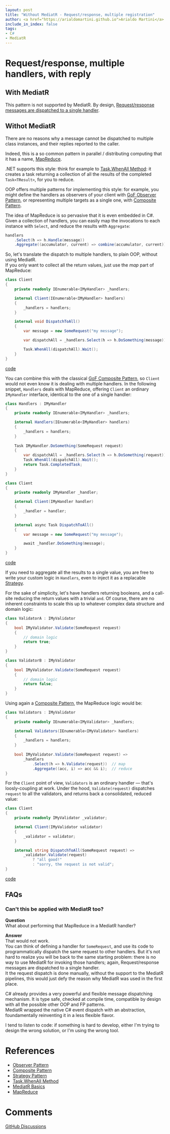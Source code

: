 ```yaml
---
layout: post
title: "Without MediatR - Request/response, multiple registration"
author: <a href="https://arialdomartini.github.io">Arialdo Martini</a>
include_in_index: false
tags:
- C#
- MediatR
---
```

# Request/response, multiple handlers, with reply

## With MediatR
This pattern is not supported by MediatR. By design, [Request/response messages are dispatched to a single handler][mediatr-basics].

## Withot MediatR
There are no reasons why a message cannot be dispatched to multiple class instances, and their replies reported to the caller. 

Indeed, this is a so common pattern in parallel / distributing computing that it has a name, [MapReduce][map-reduce].

.NET supports this style: think for example to [Task.WhenAll Method][when-all]: it creates a task returning a collection of all the results of the completed `Task<TResult>`, for you to reduce.<br/>

OOP offers multiple patterns for implementing this style: for example, you might define the handlers as observers of your client with [GoF Observer Pattern][observer-pattern], or representing multiple targets as a single one, with [Composite Pattern][composite-pattern].

The idea of MapReduce is so pervasive that it is even embedded in C#. Given a collection of handlers, you can easily map the invocations to each instance with `Select`, and reduce the results with `Aggregate`: 

```csharp
handlers
    .Select(h => h.Handle(message))
	.Aggregate((accumulator, current) => combine(accumulator, current))`
```

So, let's translate the dispatch to multiple handlers, to plain OOP, without using MediatR.<br/>
If you only want to collect all the return values, just use the *map* part of MapReduce:

```csharp
class Client
{
    private readonly IEnumerable<IMyHandler> _handlers;

    internal Client(IEnumerable<IMyHandler> handlers)
    {
        _handlers = handlers;
    }

    internal void DispatchToAll()
    {
        var message = new SomeRequest("my message");

        var dispatchAll = _handlers.Select(h => h.DoSomething(message));

        Task.WhenAll(dispatchAll).Wait();
    }
}
```
[code](https://github.com/arialdomartini/without-mediatr/blob/master/src/WithoutMediatR/RequestResponseMultipleDispatch/Collection/Without.cs)

You can combine this with the classical [GoF Composite Pattern][composite-pattern], so `Client` would not even know it is dealing with multiple handlers. In the following snippet, `Handlers` deals with MapReduce, offering `Client` an ordinary `IMyHandler` interface, identical to the one of a single handler:

```csharp
class Handlers : IMyHandler
{
    private readonly IEnumerable<IMyHandler> _handlers;

    internal Handlers(IEnumerable<IMyHandler> handlers)
    {
        _handlers = handlers;
    }
    
    Task IMyHandler.DoSomething(SomeRequest request)
    {
        var dispatchAll = _handlers.Select(h => h.DoSomething(request));
        Task.WhenAll(dispatchAll).Wait();
        return Task.CompletedTask;
    }
}

class Client
{
    private readonly IMyHandler _handler;

    internal Client(IMyHandler handler)
    {
        _handler = handler;
    }

    internal async Task DispatchToAll()
    {
        var message = new SomeRequest("my message");

        await _handler.DoSomething(message);
    }
}
```
[code](https://github.com/arialdomartini/without-mediatr/blob/master/src/WithoutMediatR/RequestResponseMultipleDispatch/Composite/Without.cs)


If you need to aggregate all the results to a single value, you are free to write your custom logic in `Handlers`, even to inject it as a replacable [Strategy][strategy-pattern].

For the sake of simplicity, let's have handlers returning booleans, and a call-site reducing the return values with a trivial `and`. Of course, there are no inherent constraints to scale this up to whatever complex data structure and domain logic:

```csharp
class ValidatorA : IMyValidator
{
    bool IMyValidator.Validate(SomeRequest request)
    {
        // domain logic
        return true;
    }
}

class ValidatorB : IMyValidator
{
    bool IMyValidator.Validate(SomeRequest request)
    {
        // domain logic
        return false;
    }
}
```

Using again a [Composite Pattern][composite-pattern], the MapReduce logic would be:

```csharp
class Validators : IMyValidator
{
    private readonly IEnumerable<IMyValidator> _handlers;

    internal Validators(IEnumerable<IMyValidator> handlers)
    {
        _handlers = handlers;
    }
    
    bool IMyValidator.Validate(SomeRequest request) => 
        _handlers
            .Select(h => h.Validate(request))  // map
            .Aggregate((acc, i) => acc && i);  // reduce
}
```

For the `Client` point of view, `Validators` is an ordinary handler &mdash; that's loosly-coupling at work. Under the hood, `Validate(request)` dispatches `request` to all the validators, and returns back a consolidated, reduced value:

```csharp
class Client
{
    private readonly IMyValidator _validator;

    internal Client(IMyValidator validator)
    {
        _validator = validator;
    }

    internal string DispatchToAll(SomeRequest request) => 
        _validator.Validate(request) 
            ? "all good!" 
            : "sorry, the request is not valid";
}
```
[code](https://github.com/arialdomartini/without-mediatr/blob/master/src/WithoutMediatR/RequestResponseMultipleDispatchWithReduce/Without.cs)

## FAQs
### Can't this be applied with MediatR too?
**Question**<br/>
What about performing that MapReduce in a MediatR handler?

**Answer**<br/>
That would not work.<br/>
You can think of defining a handler for `SomeRequest`, and use its code to programmatically dispatch the same request to other handlers. But it's not hard to realize you will be back to the same starting problem: there is no way to use MediatR for invoking those handlers; again, Request/response messages are dispatched to a single handler.<br/>
It the request dispatch is done manually, without the support to the MediatR pipelines, this would just defy the reason why MediatR was used in the first place.

C# already provides a very powerful and flexible message dispatching mechanism. It is type safe, checked at compile time, compatible by design with all the possible other OOP and FP patterns.<br/>
MediatR wrapped the native C# event dispatch with an abstraction, foundamentally reinventing it in a less flexible flavor.

I tend to listen to code: if something is hard to develop, either I'm trying to design the wrong solution, or I'm using the wrong tool.

# References
* [Observer Pattern][observer-pattern]
* [Composite Pattern][composite-pattern]
* [Strategy Pattern][strategy-pattern]
* [Task.WhenAll Method][when-all]
* [MediatR Basics][mediatr-basics]
* [MapReduce][map-reduce]

# Comments
[GitHub Discussions](https://github.com/arialdomartini/arialdomartini.github.io/discussions/7)

[observer-pattern]: https://en.wikipedia.org/wiki/Observer_pattern
[composite-pattern]: https://en.wikipedia.org/wiki/Composite_pattern
[strategy-pattern]: https://en.wikipedia.org/wiki/Strategy_pattern
[when-all]: https://learn.microsoft.com/en-us/dotnet/api/system.threading.tasks.task.whenall?view=net-7.0
[mediatr-basics]: https://github.com/jbogard/MediatR/wiki#basics
[map-reduce]: https://en.wikipedia.org/wiki/MapReduce
